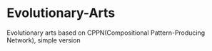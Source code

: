 # Evolutionary-Arts

Evolutionary arts based on CPPN(Compositional Pattern-Producing Network), simple version
